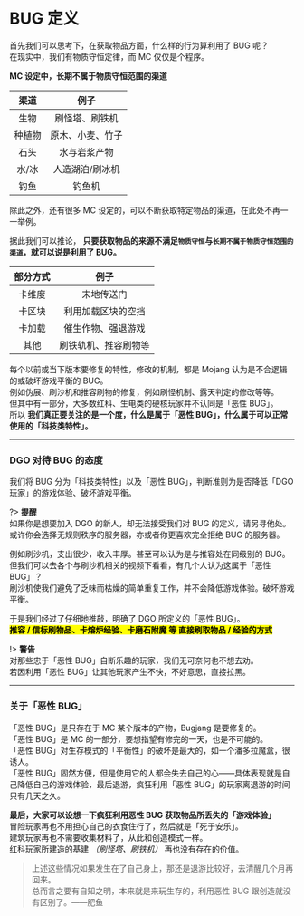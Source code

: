 <!-- information/bugDefinition -->

# BUG 定义

首先我们可以思考下，在获取物品方面，什么样的行为算利用了 BUG 呢？<br/>
在现实中，我们有物质守恒定律，而 MC 仅仅是个程序。

**MC 设定中，长期不属于物质守恒范围的渠道**

|  渠道  |       例子       |
| :----: | :--------------: |
|  生物  |  刷怪塔、刷铁机  |
| 种植物 | 原木、小麦、竹子 |
|  石头  |   水与岩浆产物   |
| 水/冰  | 人造湖泊/刷冰机  |
|  钓鱼  |      钓鱼机      |

除此之外，还有很多 MC 设定的，可以不断获取特定物品的渠道，在此处不再一一举例。

据此我们可以推论， **只要获取物品的来源不满足`物质守恒`与`长期不属于物质守恒范围的渠道`，就可以说是利用了 BUG。**

| 部分方式 |         例子         |
| :------: | :------------------: |
|  卡维度  |      末地传送门      |
|  卡区块  |  利用加载区块的空挡  |
|  卡加载  |  催生作物、强退游戏  |
|   其他   | 刷铁轨机、推容刷物等 |

每个以前或当下版本要修复的特性，修改的机制，都是 Mojang 认为是不合逻辑的或破坏游戏平衡的 BUG。<br/>
例如伪展、刷沙机和推容刷物的修复，例如刷怪机制、露天判定的修改等等。<br/>
但其中有一部分，大多数红科、生电类的硬核玩家并不认同是「恶性 BUG」。<br/>
所以 **我们真正要关注的是一个度，什么是属于「恶性 BUG」，什么属于可以正常使用的「科技类特性」。**

---

### DGO 对待 BUG 的态度

我们将 BUG 分为「科技类特性」以及「恶性 BUG」，判断准则为是否降低「DGO 玩家」的游戏体验、破坏游戏平衡。

?> **提醒** <br/>
如果你是想要加入 DGO 的新人，却无法接受我们对 BUG 的定义，请另寻他处。<br/>
或许你会选择无规则秩序的服务器，亦或者你更喜欢完全拒绝 BUG 的服务器。

例如刷沙机，支出很少，收入丰厚。甚至可以认为是与推容处在同级别的 BUG。<br/>
但我们可以去各个与刷沙机相关的视频下看看，有几个人认为这属于「恶性 BUG」？<br/>
刷沙机使我们避免了乏味而枯燥的简单重复工作，并不会降低游戏体验。破坏游戏平衡。

于是我们经过了仔细地推敲，明确了 DGO 所定义的「恶性 BUG」。<br/>
**<mark>推容 / 信标刷物品、卡熔炉经验、卡磨石附魔 等 直接刷取物品 / 经验的方式** </mark><br/>

!> **警告** <br/>
对那些忠于「恶性 BUG」自断乐趣的玩家，我们无可奈何也不想去劝。<br/>
若因利用「恶性 BUG」让其他玩家产生不快，不好意思，直接拉黑。

---

### 关于「恶性 BUG」

「恶性 BUG」是只存在于 MC 某个版本的产物，Bugjang 是要修复的。<br/>
「恶性 BUG」是 MC 的一部分，要想指望有修完的一天，也是不可能的。<br/>
「恶性 BUG」对生存模式的「平衡性」的破坏是最大的，如一个潘多拉魔盒，很诱人。<br/>
「恶性 BUG」固然方便，但是使用它的人都会失去自己的心——具体表现就是自己降低自己的游戏体验，最后退游，疯狂利用「恶性 BUG」的玩家离退游的时间只有几天之久。

**最后，大家可以设想一下疯狂利用恶性 BUG 获取物品所丢失的「游戏体验」** <br/>
冒险玩家再也不用担心自己的衣食住行了，然后就是「死于安乐」。<br/>
建筑玩家再也不需要收集材料了，从此和创造模式一样。<br/>
红科玩家所建造的基建 _（刷怪塔、刷铁机）_ 再也没有存在的价值。

> 上述这些情况如果发生在了自己身上，那还是退游比较好，去清醒几个月再回来。<br/>
> 总而言之要有自知之明，本来就是来玩生存的，利用恶性 BUG 跟创造就没有区别了。——肥鱼
